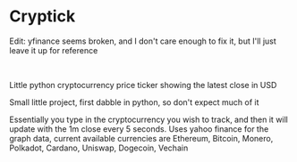 # Cryptick

Edit: yfinance seems broken, and I don't care enough to fix it, but I'll just leave it up for reference

</br>


Little python cryptocurrency price ticker showing the latest close in USD

Small little project, first dabble in python, so don't expect much of it

Essentially you type in the cryptocurrency you wish to track, and then it will update with the 1m close every 5 seconds.
Uses yahoo finance for the graph data, current available currencies are Ethereum, Bitcoin, Monero, Polkadot, Cardano, Uniswap, Dogecoin, Vechain
